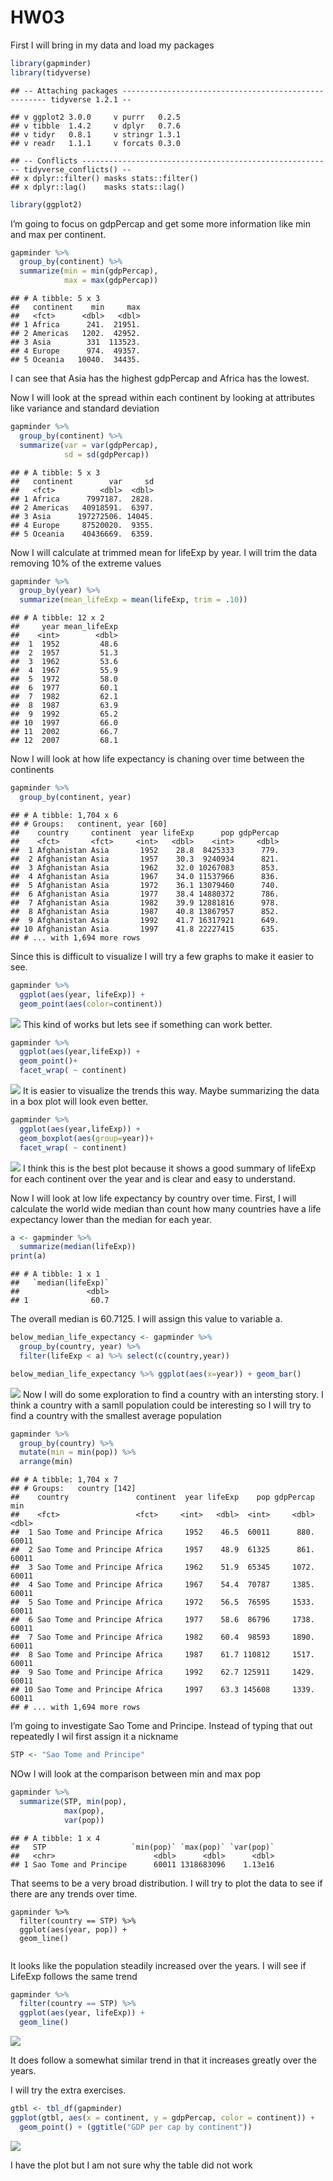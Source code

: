 HW03
================

First I will bring in my data and load my packages

``` r
library(gapminder)
library(tidyverse)
```

    ## -- Attaching packages ----------------------------------------------------- tidyverse 1.2.1 --

    ## v ggplot2 3.0.0     v purrr   0.2.5
    ## v tibble  1.4.2     v dplyr   0.7.6
    ## v tidyr   0.8.1     v stringr 1.3.1
    ## v readr   1.1.1     v forcats 0.3.0

    ## -- Conflicts -------------------------------------------------------- tidyverse_conflicts() --
    ## x dplyr::filter() masks stats::filter()
    ## x dplyr::lag()    masks stats::lag()

``` r
library(ggplot2)
```

I’m going to focus on gdpPercap and get some more information like min
and max per continent.

``` r
gapminder %>%
  group_by(continent) %>% 
  summarize(min = min(gdpPercap),
            max = max(gdpPercap))
```

    ## # A tibble: 5 x 3
    ##   continent    min     max
    ##   <fct>      <dbl>   <dbl>
    ## 1 Africa      241.  21951.
    ## 2 Americas   1202.  42952.
    ## 3 Asia        331  113523.
    ## 4 Europe      974.  49357.
    ## 5 Oceania   10040.  34435.

I can see that Asia has the highest gdpPercap and Africa has the lowest.

Now I will look at the spread within each continent by looking at
attributes like variance and standard deviation

``` r
gapminder %>%
  group_by(continent) %>% 
  summarize(var = var(gdpPercap),
            sd = sd(gdpPercap))
```

    ## # A tibble: 5 x 3
    ##   continent        var     sd
    ##   <fct>          <dbl>  <dbl>
    ## 1 Africa      7997187.  2828.
    ## 2 Americas   40918591.  6397.
    ## 3 Asia      197272506. 14045.
    ## 4 Europe     87520020.  9355.
    ## 5 Oceania    40436669.  6359.

Now I will calculate at trimmed mean for lifeExp by year. I will trim
the data removing 10% of the extreme values

``` r
gapminder %>% 
  group_by(year) %>% 
  summarize(mean_lifeExp = mean(lifeExp, trim = .10))
```

    ## # A tibble: 12 x 2
    ##     year mean_lifeExp
    ##    <int>        <dbl>
    ##  1  1952         48.6
    ##  2  1957         51.3
    ##  3  1962         53.6
    ##  4  1967         55.9
    ##  5  1972         58.0
    ##  6  1977         60.1
    ##  7  1982         62.1
    ##  8  1987         63.9
    ##  9  1992         65.2
    ## 10  1997         66.0
    ## 11  2002         66.7
    ## 12  2007         68.1

Now I will look at how life expectancy is chaning over time between the
continents

``` r
gapminder %>% 
  group_by(continent, year) 
```

    ## # A tibble: 1,704 x 6
    ## # Groups:   continent, year [60]
    ##    country     continent  year lifeExp      pop gdpPercap
    ##    <fct>       <fct>     <int>   <dbl>    <int>     <dbl>
    ##  1 Afghanistan Asia       1952    28.8  8425333      779.
    ##  2 Afghanistan Asia       1957    30.3  9240934      821.
    ##  3 Afghanistan Asia       1962    32.0 10267083      853.
    ##  4 Afghanistan Asia       1967    34.0 11537966      836.
    ##  5 Afghanistan Asia       1972    36.1 13079460      740.
    ##  6 Afghanistan Asia       1977    38.4 14880372      786.
    ##  7 Afghanistan Asia       1982    39.9 12881816      978.
    ##  8 Afghanistan Asia       1987    40.8 13867957      852.
    ##  9 Afghanistan Asia       1992    41.7 16317921      649.
    ## 10 Afghanistan Asia       1997    41.8 22227415      635.
    ## # ... with 1,694 more rows

Since this is difficult to visualize I will try a few graphs to make it
easier to see.

``` r
gapminder %>% 
  ggplot(aes(year, lifeExp)) +
  geom_point(aes(color=continent))
```

![](hw03_files/figure-gfm/dot_Plot_LifeExp_Year_colorbycontinent-1.png)<!-- -->
This kind of works but lets see if something can work better.

``` r
gapminder %>% 
  ggplot(aes(year,lifeExp)) +
  geom_point()+
  facet_wrap( ~ continent)
```

![](hw03_files/figure-gfm/dotplot_LifeExp_year_separatebyContinent-1.png)<!-- -->
It is easier to visualize the trends this way. Maybe summarizing the
data in a box plot will look even better.

``` r
gapminder %>% 
  ggplot(aes(year,lifeExp)) +
  geom_boxplot(aes(group=year))+
  facet_wrap( ~ continent)
```

![](hw03_files/figure-gfm/boxplot_LifeExp_Year_Continent-1.png)<!-- -->
I think this is the best plot because it shows a good summary of lifeExp
for each continent over the year and is clear and easy to understand.

Now I will look at low life expectancy by country over time. First, I
will calculate the world wide median than count how many countries have
a life expectancy lower than the median for each year.

``` r
a <- gapminder %>% 
  summarize(median(lifeExp))
print(a)
```

    ## # A tibble: 1 x 1
    ##   `median(lifeExp)`
    ##               <dbl>
    ## 1              60.7

The overall median is 60.7125. I will assign this value to variable a.

``` r
below_median_life_expectancy <- gapminder %>% 
  group_by(country, year) %>% 
  filter(lifeExp < a) %>% select(c(country,year))

below_median_life_expectancy %>% ggplot(aes(x=year)) + geom_bar()
```

![](hw03_files/figure-gfm/life_expectancy_change_over_time-1.png)<!-- -->
Now I will do some exploration to find a country with an intersting
story. I think a country with a samll population could be interesting so
I will try to find a country with the smallest average population

``` r
gapminder %>%
  group_by(country) %>% 
  mutate(min = min(pop)) %>%
  arrange(min)
```

    ## # A tibble: 1,704 x 7
    ## # Groups:   country [142]
    ##    country               continent  year lifeExp    pop gdpPercap   min
    ##    <fct>                 <fct>     <int>   <dbl>  <int>     <dbl> <dbl>
    ##  1 Sao Tome and Principe Africa     1952    46.5  60011      880. 60011
    ##  2 Sao Tome and Principe Africa     1957    48.9  61325      861. 60011
    ##  3 Sao Tome and Principe Africa     1962    51.9  65345     1072. 60011
    ##  4 Sao Tome and Principe Africa     1967    54.4  70787     1385. 60011
    ##  5 Sao Tome and Principe Africa     1972    56.5  76595     1533. 60011
    ##  6 Sao Tome and Principe Africa     1977    58.6  86796     1738. 60011
    ##  7 Sao Tome and Principe Africa     1982    60.4  98593     1890. 60011
    ##  8 Sao Tome and Principe Africa     1987    61.7 110812     1517. 60011
    ##  9 Sao Tome and Principe Africa     1992    62.7 125911     1429. 60011
    ## 10 Sao Tome and Principe Africa     1997    63.3 145608     1339. 60011
    ## # ... with 1,694 more rows

I’m going to investigate Sao Tome and Principe. Instead of typing that
out repeatedly I wil first assign it a nickname

``` r
STP <- "Sao Tome and Principe"
```

NOw I will look at the comparison between min and max pop

``` r
gapminder %>% 
  summarize(STP, min(pop),
            max(pop),
            var(pop))
```

    ## # A tibble: 1 x 4
    ##   STP                   `min(pop)` `max(pop)` `var(pop)`
    ##   <chr>                      <dbl>      <dbl>      <dbl>
    ## 1 Sao Tome and Principe      60011 1318683096    1.13e16

That seems to be a very broad distribution. I will try to plot the data
to see if there are any trends over time.

``` rlinegraph_popvstime
gapminder %>%
  filter(country == STP) %>% 
  ggplot(aes(year, pop)) +
  geom_line()
  
```

It looks like the population steadily increased over the years. I will
see if LifeExp follows the same trend

``` r
gapminder %>%
  filter(country == STP) %>% 
  ggplot(aes(year, lifeExp)) +
  geom_line()
```

![](hw03_files/figure-gfm/linegraph_lifeExpVsTime-1.png)<!-- -->

It does follow a somewhat similar trend in that it increases greatly
over the years.

I will try the extra exercises.

``` r
gtbl <- tbl_df(gapminder)
ggplot(gtbl, aes(x = continent, y = gdpPercap, color = continent)) +
  geom_point() + (ggtitle("GDP per cap by continent"))
```

![](hw03_files/figure-gfm/unnamed-chunk-3-1.png)<!-- -->

I have the plot but I am not sure why the table did not work
